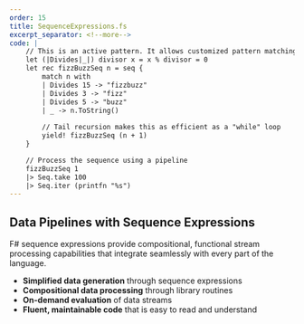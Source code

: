 ```yaml
---
order: 15
title: SequenceExpressions.fs
excerpt_separator: <!--more-->
code: |
    // This is an active pattern. It allows customized pattern matching.
    let (|Divides|_|) divisor x = x % divisor = 0
    let rec fizzBuzzSeq n = seq {
        match n with
        | Divides 15 -> "fizzbuzz"
        | Divides 3 -> "fizz"
        | Divides 5 -> "buzz"
        | _ -> n.ToString()
        
        // Tail recursion makes this as efficient as a "while" loop
        yield! fizzBuzzSeq (n + 1)
    }

    // Process the sequence using a pipeline
    fizzBuzzSeq 1
    |> Seq.take 100
    |> Seq.iter (printfn "%s")
---
```

## Data Pipelines with Sequence Expressions

F# sequence expressions provide compositional, functional stream processing capabilities that integrate seamlessly with every part of the language.
<!--more-->
- **Simplified data generation** through sequence expressions
- **Compositional data processing** through library routines
- **On-demand evaluation** of data streams
- **Fluent, maintainable code** that is easy to read and understand
